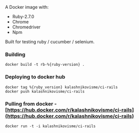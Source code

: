A Docker image with:

* Ruby-2.7.0
* Chrome
* Chromedriver
* Npm

Built for testing ruby / cucumber / selenium.

### Building
```
docker build -t rb-%{ruby-version} .
```

### Deploying to docker hub

```
docker tag %{ruby_version} kalashnikovisme/ci-rails
docker push kalashnikovisme/ci-rails
```


### Pulling from docker  - [https://hub.docker.com/r/kalashnikovisme/ci-rails](https://hub.docker.com/r/kalashnikovisme/ci-rails)
```
docker run -t -i kalashnikovisme/ci-rails
```
